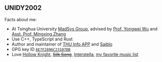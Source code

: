 ## UNIDY2002

Facts about me:
- At Tsinghua University [MadSys Group](https://madsys.cs.tsinghua.edu.cn/), advised by [Prof. Yongwei Wu](https://madsys.cs.tsinghua.edu.cn/~yongweiwu/) and [Asst. Prof. Mingxing Zhang](https://madsys.cs.tsinghua.edu.cn/~zhangmx/)
- Use C++, TypeScript and Rust
- Author and maintainer of [THU Info APP](https://app.cs.tsinghua.edu.cn/) and [Saiblo](https://www.saiblo.net/)
- GPG key ID [`6E7F2896C23107DB`](https://github.com/UNIDY2002.gpg)
- Love [Hollow Knight](https://www.hollowknight.com/), ~~[Silk Song](https://hollowknightsilksong.com/)~~, [Interstella](https://www.imdb.com/title/tt0816692/), [my favorite music list](https://music.163.com/#/playlist?id=2308016962)

